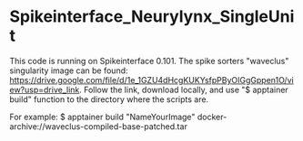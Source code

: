 # Spikeinterface_Neurylynx_SingleUnit
This code is running on Spikeinterface 0.101.
The spike sorters "waveclus" singularity image can be found: https://drive.google.com/file/d/1e_1GZU4dHcgKUKYsfpPByOIGgGppen1O/view?usp=drive_link. Follow the link, download locally, and use "$ apptainer build" function to the directory where the scripts are.

For example: $ apptainer build  "NameYourImage" docker-archive://waveclus-compiled-base-patched.tar
